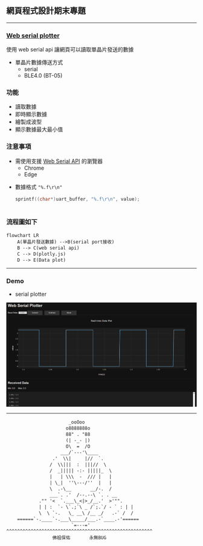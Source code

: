 ## 網頁程式設計期末專題
---
### [Web serial plotter](https://tonywu115.github.io/web-design-project/)
使用 web serial api 讓網頁可以讀取單晶片發送的數據
* 單晶片數據傳送方式
    * serial
    * BLE4.0 (BT-05)

### 功能
* 讀取數據
* 即時顯示數據
* 繪製成波型
* 顯示數據最大最小值

### 注意事項
- 需使用支援 [Web Serial API](https://developer.mozilla.org/en-US/docs/Web/API/Web_Serial_API) 的瀏覽器
    - Chrome
    - Edge
<!-- - 單晶片 Buad Rate 要設定成`9600`,`19200`,`38400`,`57600`,`115200`其中一個 -->
- 數據格式 `"%.f\r\n"`
    ```C
    sprintf((char*)uart_buffer, "%.f\r\n", value);
    ```

#
### 流程圖如下
```mermaid
flowchart LR
    A(單晶片發送數據) -->B(serial port接收)
    B --> C(web serial api)
    C --> D(plotly.js)
    D --> E(Data plot)
```
---
### Demo
* serial plotter
<img src="https://raw.githubusercontent.com/TONYWU115/My-project/refs/heads/main/image/demo.png">

---
```
                       _ooOoo
                      o8888888o
                      88" . "88 
                      (| -_- |)
                      O\  =  /O
                    ___/`---'\____
                 .'  \\|     |//  `.
                /  \\|||  :  |||//  \
                /  _||||| -:- |||||_  \
                |   | \\\  -  /// |   |
                | \_|  ''\---/''  |   |
                \  .-\__       __/-.  /
                ___`. .'  /--.--\ `. . __
            ."" '<  `.___\_<|>_/__.'  >'"".
            | | :  `- \`.;`\ _ /`;.`/ - ` : | |
            \  \ `-.   \_ __\ /__ _/   .-` /  /
    ======`-.____`-.___\_____/___.-`____.-'======
                        `=---='
^^^^^^^^^^^^^^^^^^^^^^^^^^^^^^^^^^^^^^^^^^^^^^^^^^^^^^
                 佛祖保佑       永無BUG
```